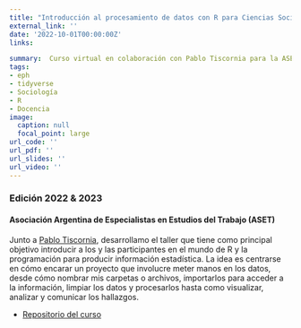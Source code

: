 ```yaml
---
title: "Introducción al procesamiento de datos con R para Ciencias Sociales"
external_link: ''
date: '2022-10-01T00:00:00Z'
links:

summary:  Curso virtual en colaboración con Pablo Tiscornia para la ASET Edición 2022 & 2023
tags:
- eph
- tidyverse
- Sociología
- R
- Docencia
image:
  caption: null
  focal_point: large
url_code: ''
url_pdf: ''
url_slides: ''
url_video: ''
---
```



### Edición 2022 & 2023

#### Asociación Argentina de Especialistas en Estudios del Trabajo (ASET)

Junto a [Pablo Tiscornia](https://r-intro-aset.netlify.app/about_pablotiscornia), desarrollamo el taller que tiene como principal objetivo introducir a los y las participantes en el mundo de R y la programación para producir información estadística. La idea es centrarse en cómo encarar un proyecto que involucre meter manos en los datos, desde cómo nombrar mis carpetas o archivos, importarlos para acceder a la información, limpiar los datos y procesarlos hasta como visualizar, analizar y comunicar los hallazgos.


- [Repositorio del curso](https://github.com/pablotis/intro_r_aset)
